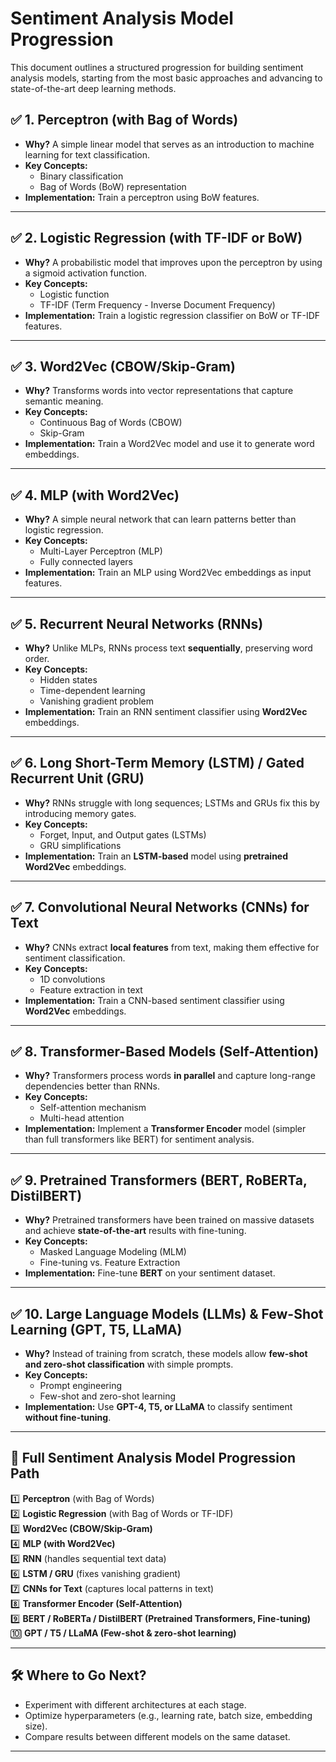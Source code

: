 # Sentiment Analysis Model Progression

This document outlines a structured progression for building sentiment analysis models, starting from the most basic approaches and advancing to state-of-the-art deep learning methods.

## ✅ 1. Perceptron (with Bag of Words)
- **Why?** A simple linear model that serves as an introduction to machine learning for text classification.
- **Key Concepts:**
  - Binary classification
  - Bag of Words (BoW) representation
- **Implementation:** Train a perceptron using BoW features.

---

## ✅ 2. Logistic Regression (with TF-IDF or BoW)
- **Why?** A probabilistic model that improves upon the perceptron by using a sigmoid activation function.
- **Key Concepts:**
  - Logistic function
  - TF-IDF (Term Frequency - Inverse Document Frequency)
- **Implementation:** Train a logistic regression classifier on BoW or TF-IDF features.

---

## ✅ 3. Word2Vec (CBOW/Skip-Gram)
- **Why?** Transforms words into vector representations that capture semantic meaning.
- **Key Concepts:**
  - Continuous Bag of Words (CBOW)
  - Skip-Gram
- **Implementation:** Train a Word2Vec model and use it to generate word embeddings.

---

## ✅ 4. MLP (with Word2Vec)
- **Why?** A simple neural network that can learn patterns better than logistic regression.
- **Key Concepts:**
  - Multi-Layer Perceptron (MLP)
  - Fully connected layers
- **Implementation:** Train an MLP using Word2Vec embeddings as input features.

---

## ✅ 5. Recurrent Neural Networks (RNNs)
- **Why?** Unlike MLPs, RNNs process text **sequentially**, preserving word order.
- **Key Concepts:**
  - Hidden states
  - Time-dependent learning
  - Vanishing gradient problem
- **Implementation:** Train an RNN sentiment classifier using **Word2Vec** embeddings.

---

## ✅ 6. Long Short-Term Memory (LSTM) / Gated Recurrent Unit (GRU)
- **Why?** RNNs struggle with long sequences; LSTMs and GRUs fix this by introducing memory gates.
- **Key Concepts:**
  - Forget, Input, and Output gates (LSTMs)
  - GRU simplifications
- **Implementation:** Train an **LSTM-based** model using **pretrained Word2Vec** embeddings.

---

## ✅ 7. Convolutional Neural Networks (CNNs) for Text
- **Why?** CNNs extract **local features** from text, making them effective for sentiment classification.
- **Key Concepts:**
  - 1D convolutions
  - Feature extraction in text
- **Implementation:** Train a CNN-based sentiment classifier using **Word2Vec** embeddings.

---

## ✅ 8. Transformer-Based Models (Self-Attention)
- **Why?** Transformers process words **in parallel** and capture long-range dependencies better than RNNs.
- **Key Concepts:**
  - Self-attention mechanism
  - Multi-head attention
- **Implementation:** Implement a **Transformer Encoder** model (simpler than full transformers like BERT) for sentiment analysis.

---

## ✅ 9. Pretrained Transformers (BERT, RoBERTa, DistilBERT)
- **Why?** Pretrained transformers have been trained on massive datasets and achieve **state-of-the-art** results with fine-tuning.
- **Key Concepts:**
  - Masked Language Modeling (MLM)
  - Fine-tuning vs. Feature Extraction
- **Implementation:** Fine-tune **BERT** on your sentiment dataset.

---

## ✅ 10. Large Language Models (LLMs) & Few-Shot Learning (GPT, T5, LLaMA)
- **Why?** Instead of training from scratch, these models allow **few-shot and zero-shot classification** with simple prompts.
- **Key Concepts:**
  - Prompt engineering
  - Few-shot and zero-shot learning
- **Implementation:** Use **GPT-4, T5, or LLaMA** to classify sentiment **without fine-tuning**.

---

## 🚀 Full Sentiment Analysis Model Progression Path

1️⃣ **Perceptron** (with Bag of Words)  
2️⃣ **Logistic Regression** (with Bag of Words or TF-IDF)  
3️⃣ **Word2Vec (CBOW/Skip-Gram)**  
4️⃣ **MLP (with Word2Vec)**  
5️⃣ **RNN** (handles sequential text data)  
6️⃣ **LSTM / GRU** (fixes vanishing gradient)  
7️⃣ **CNNs for Text** (captures local patterns in text)  
8️⃣ **Transformer Encoder (Self-Attention)**  
9️⃣ **BERT / RoBERTa / DistilBERT (Pretrained Transformers, Fine-tuning)**  
🔟 **GPT / T5 / LLaMA (Few-shot & zero-shot learning)**  

---

## 🛠 Where to Go Next?
- Experiment with different architectures at each stage.
- Optimize hyperparameters (e.g., learning rate, batch size, embedding size).
- Compare results between different models on the same dataset.

---
